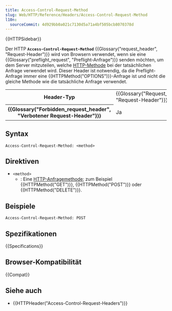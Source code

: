 ```yaml
---
title: Access-Control-Request-Method
slug: Web/HTTP/Reference/Headers/Access-Control-Request-Method
l10n:
  sourceCommit: 4d929bb0a021c7130d5a71a4bf505bcb8070378d
---
```


{{HTTPSidebar}}

Der HTTP **`Access-Control-Request-Method`** {{Glossary("request_header", "Request-Header")}} wird von Browsern verwendet, wenn sie eine {{Glossary("preflight_request", "Preflight-Anfrage")}} senden möchten, um dem Server mitzuteilen, welche [HTTP-Methode](/de/docs/Web/HTTP/Reference/Methods) bei der tatsächlichen Anfrage verwendet wird. Dieser Header ist notwendig, da die Preflight-Anfrage immer eine {{HTTPMethod("OPTIONS")}}-Anfrage ist und nicht die gleiche Methode wie die tatsächliche Anfrage verwendet.

<table class="properties">
  <tbody>
    <tr>
      <th scope="row">Header-Typ</th>
      <td>{{Glossary("Request_header", "Request-Header")}}</td>
    </tr>
    <tr>
      <th scope="row">{{Glossary("Forbidden_request_header", "Verbotener Request-Header")}}</th>
      <td>Ja</td>
    </tr>
  </tbody>
</table>

## Syntax

```http
Access-Control-Request-Method: <method>
```

## Direktiven

- `<method>`
  - : Eine [HTTP-Anfragemethode](/de/docs/Web/HTTP/Reference/Methods); zum Beispiel {{HTTPMethod("GET")}}, {{HTTPMethod("POST")}} oder {{HTTPMethod("DELETE")}}.

## Beispiele

```http
Access-Control-Request-Method: POST
```

## Spezifikationen

{{Specifications}}

## Browser-Kompatibilität

{{Compat}}

## Siehe auch

- {{HTTPHeader("Access-Control-Request-Headers")}}
